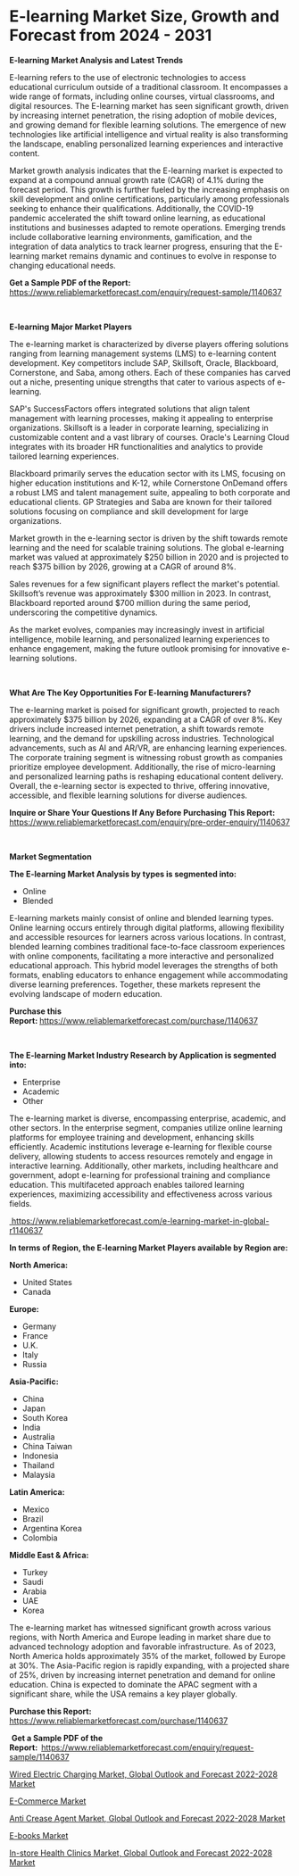 <p><h1>E-learning Market Size, Growth and Forecast from 2024 - 2031</h1></p><p><strong>E-learning Market Analysis and Latest Trends</strong></p>
<p><p>E-learning refers to the use of electronic technologies to access educational curriculum outside of a traditional classroom. It encompasses a wide range of formats, including online courses, virtual classrooms, and digital resources. The E-learning market has seen significant growth, driven by increasing internet penetration, the rising adoption of mobile devices, and growing demand for flexible learning solutions. The emergence of new technologies like artificial intelligence and virtual reality is also transforming the landscape, enabling personalized learning experiences and interactive content.</p><p>Market growth analysis indicates that the E-learning market is expected to expand at a compound annual growth rate (CAGR) of 4.1% during the forecast period. This growth is further fueled by the increasing emphasis on skill development and online certifications, particularly among professionals seeking to enhance their qualifications. Additionally, the COVID-19 pandemic accelerated the shift toward online learning, as educational institutions and businesses adapted to remote operations. Emerging trends include collaborative learning environments, gamification, and the integration of data analytics to track learner progress, ensuring that the E-learning market remains dynamic and continues to evolve in response to changing educational needs.</p></p>
<p><strong>Get a Sample PDF of the Report:&nbsp;</strong> <a href="https://www.reliablemarketforecast.com/enquiry/request-sample/1140637?utm_campaign=1082&utm_medium=2&utm_source=Github&utm_content=ia&utm_term=14102024&utm_id=e-learning">https://www.reliablemarketforecast.com/enquiry/request-sample/1140637</a></p>
<p>&nbsp;</p>
<p><strong>E-learning Major Market Players</strong></p>
<p><p>The e-learning market is characterized by diverse players offering solutions ranging from learning management systems (LMS) to e-learning content development. Key competitors include SAP, Skillsoft, Oracle, Blackboard, Cornerstone, and Saba, among others. Each of these companies has carved out a niche, presenting unique strengths that cater to various aspects of e-learning.</p><p>SAP's SuccessFactors offers integrated solutions that align talent management with learning processes, making it appealing to enterprise organizations. Skillsoft is a leader in corporate learning, specializing in customizable content and a vast library of courses. Oracle's Learning Cloud integrates with its broader HR functionalities and analytics to provide tailored learning experiences.</p><p>Blackboard primarily serves the education sector with its LMS, focusing on higher education institutions and K-12, while Cornerstone OnDemand offers a robust LMS and talent management suite, appealing to both corporate and educational clients. GP Strategies and Saba are known for their tailored solutions focusing on compliance and skill development for large organizations.</p><p>Market growth in the e-learning sector is driven by the shift towards remote learning and the need for scalable training solutions. The global e-learning market was valued at approximately $250 billion in 2020 and is projected to reach $375 billion by 2026, growing at a CAGR of around 8%.</p><p>Sales revenues for a few significant players reflect the market's potential. Skillsoft’s revenue was approximately $300 million in 2023. In contrast, Blackboard reported around $700 million during the same period, underscoring the competitive dynamics.</p><p>As the market evolves, companies may increasingly invest in artificial intelligence, mobile learning, and personalized learning experiences to enhance engagement, making the future outlook promising for innovative e-learning solutions.</p></p>
<p>&nbsp;</p>
<p><strong>What Are The Key Opportunities For E-learning Manufacturers?</strong></p>
<p><p>The e-learning market is poised for significant growth, projected to reach approximately $375 billion by 2026, expanding at a CAGR of over 8%. Key drivers include increased internet penetration, a shift towards remote learning, and the demand for upskilling across industries. Technological advancements, such as AI and AR/VR, are enhancing learning experiences. The corporate training segment is witnessing robust growth as companies prioritize employee development. Additionally, the rise of micro-learning and personalized learning paths is reshaping educational content delivery. Overall, the e-learning sector is expected to thrive, offering innovative, accessible, and flexible learning solutions for diverse audiences.</p></p>
<p><strong>Inquire or Share Your Questions If Any Before Purchasing This Report:</strong> <a href="https://www.reliablemarketforecast.com/enquiry/pre-order-enquiry/1140637?utm_campaign=1082&utm_medium=2&utm_source=Github&utm_content=ia&utm_term=14102024&utm_id=e-learning">https://www.reliablemarketforecast.com/enquiry/pre-order-enquiry/1140637</a></p>
<p>&nbsp;</p>
<p><strong>Market Segmentation</strong></p>
<p><strong>The E-learning Market Analysis by types is segmented into:</strong></p>
<p><ul><li>Online</li><li>Blended</li></ul></p>
<p><p>E-learning markets mainly consist of online and blended learning types. Online learning occurs entirely through digital platforms, allowing flexibility and accessible resources for learners across various locations. In contrast, blended learning combines traditional face-to-face classroom experiences with online components, facilitating a more interactive and personalized educational approach. This hybrid model leverages the strengths of both formats, enabling educators to enhance engagement while accommodating diverse learning preferences. Together, these markets represent the evolving landscape of modern education.</p></p>
<p><strong>Purchase this Report:&nbsp;</strong><a href="https://www.reliablemarketforecast.com/purchase/1140637?utm_campaign=1082&utm_medium=2&utm_source=Github&utm_content=ia&utm_term=14102024&utm_id=e-learning">https://www.reliablemarketforecast.com/purchase/1140637</a></p>
<p>&nbsp;</p>
<p><strong>The E-learning Market Industry Research by Application is segmented into:</strong></p>
<p><ul><li>Enterprise</li><li>Academic</li><li>Other</li></ul></p>
<p><p>The e-learning market is diverse, encompassing enterprise, academic, and other sectors. In the enterprise segment, companies utilize online learning platforms for employee training and development, enhancing skills efficiently. Academic institutions leverage e-learning for flexible course delivery, allowing students to access resources remotely and engage in interactive learning. Additionally, other markets, including healthcare and government, adopt e-learning for professional training and compliance education. This multifaceted approach enables tailored learning experiences, maximizing accessibility and effectiveness across various fields.</p></p>
<p><a href="https://www.reliablemarketforecast.com/e-learning-market-in-global-r1140637?utm_campaign=1082&utm_medium=2&utm_source=Github&utm_content=ia&utm_term=14102024&utm_id=e-learning">&nbsp;https://www.reliablemarketforecast.com/e-learning-market-in-global-r1140637</a></p>
<p><strong>In terms of Region, the E-learning Market Players available by Region are:</strong></p>
<p>
    <p> <strong> North America: </strong>
        <ul>
            <li>United States</li>
            <li>Canada</li>
        </ul>
        </p> 
    <p> <strong> Europe: </strong>
        <ul>
            <li>Germany</li>
            <li>France</li>
            <li>U.K.</li>
            <li>Italy</li>
            <li>Russia</li>
        </ul>
        </p> 
    <p> <strong> Asia-Pacific: </strong>
        <ul>
            <li>China</li>
            <li>Japan</li>
            <li>South Korea</li>
            <li>India</li>
            <li>Australia</li>
            <li>China Taiwan</li>
            <li>Indonesia</li>
            <li>Thailand</li>
            <li>Malaysia</li>
        </ul>
        </p> 
    <p> <strong> Latin America: </strong>
        <ul>
            <li>Mexico</li>
            <li>Brazil</li>
            <li>Argentina Korea</li>
            <li>Colombia</li>
        </ul>
        </p> 
    <p> <strong> Middle East & Africa: </strong>
        <ul>
            <li>Turkey</li>
            <li>Saudi</li>
            <li>Arabia</li>
            <li>UAE</li>
            <li>Korea</li>
        </ul>
    </p>
    </p>
<p><p>The e-learning market has witnessed significant growth across various regions, with North America and Europe leading in market share due to advanced technology adoption and favorable infrastructure. As of 2023, North America holds approximately 35% of the market, followed by Europe at 30%. The Asia-Pacific region is rapidly expanding, with a projected share of 25%, driven by increasing internet penetration and demand for online education. China is expected to dominate the APAC segment with a significant share, while the USA remains a key player globally.</p></p>
<p><strong>Purchase this Report: </strong><a href="https://www.reliablemarketforecast.com/purchase/1140637?utm_campaign=1082&utm_medium=2&utm_source=Github&utm_content=ia&utm_term=14102024&utm_id=e-learning">https://www.reliablemarketforecast.com/purchase/1140637</a></p>
<p>&nbsp;<strong>Get a Sample PDF of the Report:&nbsp;&nbsp;</strong><a href="https://www.reliablemarketforecast.com/enquiry/request-sample/1140637?utm_campaign=1082&utm_medium=2&utm_source=Github&utm_content=ia&utm_term=14102024&utm_id=e-learning">https://www.reliablemarketforecast.com/enquiry/request-sample/1140637</a></p>
<p><strong></strong></p>
<p><p><a href="https://www.linkedin.com/pulse/strategic-forecast-wired-electric-charging-market-global-outlook-hoy3e?utm_campaign=1082&utm_medium=2&utm_source=Github&utm_content=ia&utm_term=14102024&utm_id=e-learning">Wired Electric Charging Market, Global Outlook and Forecast 2022-2028 Market</a></p><p><a href="https://github.com/ellenqyqdyches/Market-Research-Report-List-1/blob/main/e-commerce-market.md?utm_campaign=1082&utm_medium=2&utm_source=Github&utm_content=ia&utm_term=14102024&utm_id=e-learning">E-Commerce Market</a></p><p><a href="https://www.linkedin.com/pulse/future-insights-anti-crease-agent-market-global-outlook-forecast-wk8qe?utm_campaign=1082&utm_medium=2&utm_source=Github&utm_content=ia&utm_term=14102024&utm_id=e-learning">Anti Crease Agent Market, Global Outlook and Forecast 2022-2028 Market</a></p><p><a href="https://github.com/azucena6lzcou/Market-Research-Report-List-1/blob/main/e-books-market.md?utm_campaign=1082&utm_medium=2&utm_source=Github&utm_content=ia&utm_term=14102024&utm_id=e-learning">E-books Market</a></p><p><a href="https://www.linkedin.com/pulse/future-insights-in-store-health-clinics-market-global-outlook-59gfe?utm_campaign=1082&utm_medium=2&utm_source=Github&utm_content=ia&utm_term=14102024&utm_id=e-learning">In-store Health Clinics Market, Global Outlook and Forecast 2022-2028 Market</a></p></p>